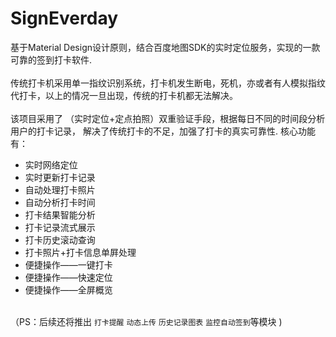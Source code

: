 # SignEverday
基于Material Design设计原则，结合百度地图SDK的实时定位服务，实现的一款可靠的签到打卡软件.<br><br>
传统打卡机采用单一指纹识别系统，打卡机发生断电，死机，亦或者有人模拟指纹代打卡，以上的情况一旦出现，传统的打卡机都无法解决。<br><br>
该项目采用了 （实时定位+定点拍照）双重验证手段，根据每日不同的时间段分析用户的打卡记录，
解决了传统打卡的不足，加强了打卡的真实可靠性.
核心功能有：<br>
* 实时网络定位
* 实时更新打卡记录
* 自动处理打卡照片
* 自动分析打卡时间
* 打卡结果智能分析
* 打卡记录流式展示
* 打卡历史滚动查询
* 打卡照片+打卡信息单屛处理
* 便捷操作——一键打卡
* 便捷操作——快速定位
* 便捷操作——全屏概览<br><br>

（PS：后续还将推出 `打卡提醒` `动态上传`  `历史记录图表` `监控自动签到`等模块 )



